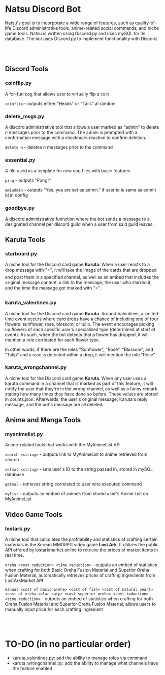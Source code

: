 # Natsu Discord Bot

Natsu's goal is to incorporate a wide range of features, such as quality-of-life Discord administrative tools, anime-related social commands, and niche game tools. Natsu is written using Discord.py and uses mySQL for its database. The bot uses Discord.py to implement functionality with Discord.


<br/><br/>

## Discord Tools

### coinflip.py

A for-fun cog that allows user to virtually flip a coin

`coinflip` - outputs either "Heads" or "Tails" at random

### delete_msgs.py

A discord administrative tool that allows a user marked as "admin" to delete _n_ messages prior to the command. The admin is prompted with a confirmation message with a checkmark reaction to confirm deletion.

`delete n` - deletes _n_ messages prior to the command

### essential.py

A file used as a template for new cog files with basic features

`ping` - outputs "Pong!"

`amiadmin` - outputs "Yes, you are set as admin." if user id is same as admin id in config

### goodbye.py

A discord administrative funnction where the bot sends a message to a designated channel per discord guild when a user from said guild leaves.

## Karuta Tools

### starboard.py

A niche tool for the Discord card game __Karuta__. When a user reacts to a drop message with "⭐", it will take the image of the cards that are dropped and post them in a specified channel, as well as an embed that includes the original message content, a link to the message, the user who starred it, and the time the message got marked with "⭐". 

### karuta_valentines.py

A niche tool for the Discord card game __Karuta__. Around Valentines, a limited-time event occurs where card drops have a chance of including one of four flowers: sunflower, rose, blossom, or tulip. The event encourages picking up flowers of each specific user's specialized type (determined at start of event). As such, when the bot detects that a flower has dropped, it will mention a role corrleated for each flower type.

In other words, if there are the roles "Sunflower", "Rose", "Blossom", and "Tulip" and a rose is detected within a drop, it will mention the role "Rose"

### karuta_wrongchannel.py

A niche tool for the Discord card game __Karuta__. When any user uses a karuta command in a channel that is marked as part of this feature, it will notify the user that they're in the wrong channel, as well as a funny remark stating how many times they have done so before. These values are stored in counts.json. Afterwards, the user's original message, Karuta's reply message, and the bot's message are all deleted. 

## Anime and Manga Tools

### myanimelist.py

Anime-related tools that works with the MyAnimeList API

`search <string>` - outputs link to MyAnimeList to anime retrieved from search

`setmal <string>` - sets user's ID to the string passed in, stored in mySQL database

`getmal` - retrieves string correlated to user who executed command

`mylist` - outputs an embed of animes from stored user's Anime List on MyAnimeList

## Video Game Tools

### lostark.py

A niche tool that calculates the profitability and statistics of crafting certain materials in the Korean MMORPG video game __Lost Ark__. It utilizes the public API offered by lostarkmarket.online to retrieve the prices of market items in real time. 

`oreha <cost reduction> <time reduction>` - outputs an embed of statistics when crafting for both Basic Oreha Fusion Material and Superior Oreha Fusion Material, automatically retrieves prices of crafting ingredients from LostArkMarket API

`manual <cost of basic oreha> <cost of fish> <cost of natural pearl> <cost of oreha solar carp> <cost superior oreha> <cost reduction> <time reduction>` - outputs an embed of statistics when crafting for both Oreha Fusion Material and Superior Oreha Fusion Material, allows users to manually input price for each crafting ingredient

<br/><br/>

# TO-DO (in no particular order)

- karuta_valentines.py: add the ability to manage roles via command
- karuta_wrongchannel.py: add the ability to manage what channels have the feature enabled